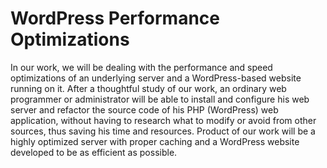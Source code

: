 # WordPress Performance Optimizations

In our work, we will be dealing with the performance and speed optimizations of an underlying server and a WordPress-based website running on it. After a thoughtful study of our work, an ordinary web programmer or administrator will be able to install and configure his web server and refactor the source code of his PHP (WordPress) web application, without having to research what to modify or avoid from other sources, thus saving his time and resources. Product of our work will be a highly optimized server with proper caching and a WordPress website developed to be as efficient as possible.
